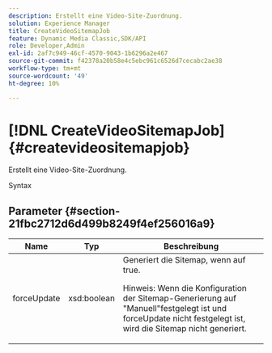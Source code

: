 ```yaml
---
description: Erstellt eine Video-Site-Zuordnung.
solution: Experience Manager
title: CreateVideoSitemapJob
feature: Dynamic Media Classic,SDK/API
role: Developer,Admin
exl-id: 2af7c949-46cf-4570-9043-1b6296a2e467
source-git-commit: f42378a20b58e4c5ebc961c6526d7cecabc2ae38
workflow-type: tm+mt
source-wordcount: '49'
ht-degree: 10%

---
```


# [!DNL CreateVideoSitemapJob]{#createvideositemapjob}

Erstellt eine Video-Site-Zuordnung.

Syntax

## Parameter {#section-21fbc2712d6d499b8249f4ef256016a9}

<table id="table_7B459A9D55CE49A38D8A77CBD229033A"> 
 <thead> 
  <tr> 
   <th colname="col1" class="entry"> Name </th> 
   <th colname="col2" class="entry"> Typ </th> 
   <th colname="col3" class="entry"> Beschreibung </th> 
  </tr> 
 </thead>
 <tbody> 
  <tr> 
   <td colname="col1"> <span class="codeph"> <span class="varname"> forceUpdate</span> </span> </td> 
   <td colname="col2"> <span class="codeph"> xsd:boolean</span> </td> 
   <td colname="col3">Generiert die Sitemap, wenn auf <span class="codeph"> true</span>. <p><p>Hinweis: Wenn die Konfiguration der Sitemap-Generierung auf "Manuell"festgelegt ist und <span class="codeph"> forceUpdate</span> nicht festgelegt ist, wird die Sitemap nicht generiert. </p></p></td> 
  </tr> 
 </tbody> 
</table>
